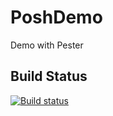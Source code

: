 # PoshDemo
Demo with Pester

## Build Status
[![Build status](https://ci.appveyor.com/api/projects/status/q73wc9qcygx2kbt8/branch/master?svg=true)](https://ci.appveyor.com/project/hdansou/poshdemo/branch/master)
